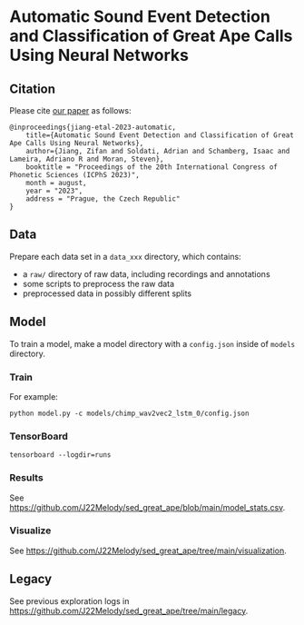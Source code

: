 # Automatic Sound Event Detection and Classification of Great Ape Calls Using Neural Networks

## Citation

Please cite [our paper](https://arxiv.org/abs/2301.02214) as follows:

```
@inproceedings{jiang-etal-2023-automatic,
    title={Automatic Sound Event Detection and Classification of Great Ape Calls Using Neural Networks},
    author={Jiang, Zifan and Soldati, Adrian and Schamberg, Isaac and Lameira, Adriano R and Moran, Steven},
    booktitle = "Proceedings of the 20th International Congress of Phonetic Sciences (ICPhS 2023)",
    month = august,
    year = "2023",
    address = "Prague, the Czech Republic"
}
```

## Data

Prepare each data set in a `data_xxx` directory, which contains:

- a `raw/` directory of raw data, including recordings and annotations
- some scripts to preprocess the raw data
- preprocessed data in possibly different splits

## Model

To train a model, make a model directory with a `config.json` inside of `models` directory.

### Train

For example:

```
python model.py -c models/chimp_wav2vec2_lstm_0/config.json
```

### TensorBoard

```
tensorboard --logdir=runs
```

### Results

See https://github.com/J22Melody/sed_great_ape/blob/main/model_stats.csv.

### Visualize

See https://github.com/J22Melody/sed_great_ape/tree/main/visualization.

## Legacy

See previous exploration logs in https://github.com/J22Melody/sed_great_ape/tree/main/legacy.
